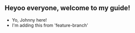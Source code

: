 ## Heyoo everyone, welcome to my guide!

- Yo, Johnny here!
- I'm adding this from 'feature-branch'
